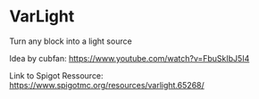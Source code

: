 # VarLight
Turn any block into a light source

Idea by cubfan: https://www.youtube.com/watch?v=FbuSkIbJ5I4

Link to Spigot Ressource: https://www.spigotmc.org/resources/varlight.65268/
